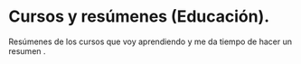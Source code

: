 # Cursos y resúmenes (Educación).
Resúmenes de los cursos que voy aprendiendo y me da tiempo de hacer un resumen .
